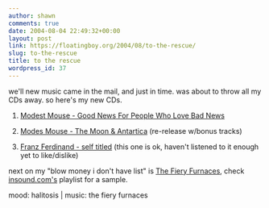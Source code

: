 ```yaml
---
author: shawn
comments: true
date: 2004-08-04 22:49:32+00:00
layout: post
link: https://floatingboy.org/2004/08/to-the-rescue/
slug: to-the-rescue
title: to the rescue
wordpress_id: 37
---
```


we'll
new music came in the mail, and just in time. was about to throw all my
CDs away. so here's my new CDs.

1. [Modest Mouse - Good News For People Who Love Bad
   News](http://tinyurl.com/3wusv)

2. [Modes Mouse - The Moon & Antartica](http://tinyurl.com/5suwt)
   (re-release w/bonus tracks)

3. [Franz Ferdinand - self titled](http://tinyurl.com/3t9h2) (this one is
   ok, haven't listened to it enough yet to like/dislike)

next on my "blow money i don't have list" is [The Fiery Furnaces](http://tinyurl.com/4asvj), check [insound.com's](http://www.insound.com) playlist for a sample.

mood: halitosis | music: the fiery furnaces
